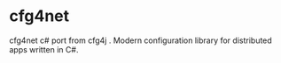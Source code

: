 # cfg4net
cfg4net c# port from cfg4j . Modern configuration library for distributed apps written in C#.
